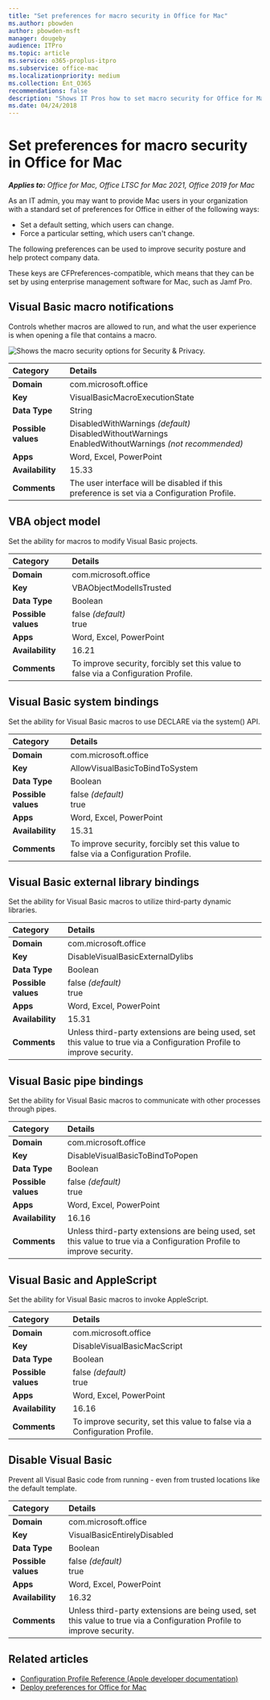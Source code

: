 ```yaml
---
title: "Set preferences for macro security in Office for Mac"
ms.author: pbowden
author: pbowden-msft
manager: dougeby
audience: ITPro
ms.topic: article
ms.service: o365-proplus-itpro
ms.subservice: office-mac
ms.localizationpriority: medium
ms.collection: Ent_O365
recommendations: false
description: "Shows IT Pros how to set macro security for Office for Mac by using preferences"
ms.date: 04/24/2018
---
```


# Set preferences for macro security in Office for Mac

***Applies to:*** *Office for Mac, Office LTSC for Mac 2021, Office 2019 for Mac*

As an IT admin, you may want to provide Mac users in your organization with a standard set of preferences for Office in either of the following ways:

- Set a default setting, which users can change.
- Force a particular setting, which users can't change.

The following preferences can be used to improve security posture and help protect company data.

These keys are CFPreferences-compatible, which means that they can be set by using enterprise management software for Mac, such as Jamf Pro.

## Visual Basic macro notifications
Controls whether macros are allowed to run, and what the user experience is when opening a file that contains a macro. 
  
![Shows the macro security options for Security &amp; Privacy.](../images/48dc9e7f-d4d0-4603-9a50-7112f40805c9.png)
  
|Category|Details|
|:-----|:-----|
|**Domain** <br/> | com.microsoft.office  <br/> |
|**Key** <br/> |VisualBasicMacroExecutionState  <br/> |
|**Data Type** <br/> |String  <br/> |
|**Possible values** <br/> |DisabledWithWarnings  *(default)*  <br/> DisabledWithoutWarnings  <br/> EnabledWithoutWarnings  *(not recommended)*  <br/> |
|**Apps** <br/> |Word, Excel, PowerPoint <br/> |
|**Availability** <br/> |15.33  <br/> |
|**Comments** <br/> |The user interface will be disabled if this preference is set via a Configuration Profile.  <br/> |

## VBA object model
Set the ability for macros to modify Visual Basic projects.

|Category|Details|
|:-----|:-----|
|**Domain** <br/> | com.microsoft.office  <br/> |
|**Key** <br/> |VBAObjectModelIsTrusted  <br/> |
|**Data Type** <br/> |Boolean  <br/> |
|**Possible values** <br/> |false  *(default)*  <br/> true  <br/>|
|**Apps** <br/> |Word, Excel, PowerPoint <br/> |
|**Availability** <br/> |16.21  <br/> |
|**Comments** <br/> |To improve security, forcibly set this value to false via a Configuration Profile.  <br/> |

## Visual Basic system bindings
Set the ability for Visual Basic macros to use DECLARE via the system() API.

|Category|Details|
|:-----|:-----|
|**Domain** <br/> | com.microsoft.office  <br/> |
|**Key** <br/> |AllowVisualBasicToBindToSystem  <br/> |
|**Data Type** <br/> |Boolean  <br/> |
|**Possible values** <br/> |false  *(default)*  <br/> true  <br/>|
|**Apps** <br/> |Word, Excel, PowerPoint <br/> |
|**Availability** <br/> |15.31  <br/> |
|**Comments** <br/> |To improve security, forcibly set this value to false via a Configuration Profile.  <br/> |

## Visual Basic external library bindings
Set the ability for Visual Basic macros to utilize third-party dynamic libraries.

|Category|Details|
|:-----|:-----|
|**Domain** <br/> | com.microsoft.office  <br/> |
|**Key** <br/> |DisableVisualBasicExternalDylibs  <br/> |
|**Data Type** <br/> |Boolean  <br/> |
|**Possible values** <br/> |false  *(default)*  <br/> true  <br/>|
|**Apps** <br/> |Word, Excel, PowerPoint <br/> |
|**Availability** <br/> |15.31  <br/> |
|**Comments** <br/> |Unless third-party extensions are being used, set this value to true via a Configuration Profile to improve security.  <br/> |

## Visual Basic pipe bindings
Set the ability for Visual Basic macros to communicate with other processes through pipes.

|Category|Details|
|:-----|:-----|
|**Domain** <br/> | com.microsoft.office  <br/> |
|**Key** <br/> |DisableVisualBasicToBindToPopen <br/> |
|**Data Type** <br/> |Boolean  <br/> |
|**Possible values** <br/> |false  *(default)*  <br/> true  <br/>|
|**Apps** <br/> |Word, Excel, PowerPoint <br/> |
|**Availability** <br/> |16.16  <br/> |
|**Comments** <br/> |Unless third-party extensions are being used, set this value to true via a Configuration Profile to improve security.  <br/> |

## Visual Basic and AppleScript
Set the ability for Visual Basic macros to invoke AppleScript.

|Category|Details|
|:-----|:-----|
|**Domain** <br/> | com.microsoft.office  <br/> |
|**Key** <br/> |DisableVisualBasicMacScript <br/> |
|**Data Type** <br/> |Boolean  <br/> |
|**Possible values** <br/> |false  *(default)*  <br/> true  <br/>|
|**Apps** <br/> |Word, Excel, PowerPoint <br/> |
|**Availability** <br/> |16.16  <br/> |
|**Comments** <br/> |To improve security, set this value to false via a Configuration Profile.  <br/> |

## Disable Visual Basic
Prevent all Visual Basic code from running - even from trusted locations like the default template.

|Category|Details|
|:-----|:-----|
|**Domain** <br/> | com.microsoft.office  <br/> |
|**Key** <br/> |VisualBasicEntirelyDisabled <br/> |
|**Data Type** <br/> |Boolean  <br/> |
|**Possible values** <br/> |false  *(default)*  <br/> true  <br/>|
|**Apps** <br/> |Word, Excel, PowerPoint <br/> |
|**Availability** <br/> |16.32  <br/> |
|**Comments** <br/> |Unless third-party extensions are being used, set this value to true via a Configuration Profile to improve security.  <br/> |

## Related articles

- [Configuration Profile Reference (Apple developer documentation)](https://developer.apple.com/business/documentation/Configuration-Profile-Reference.pdf)
- [Deploy preferences for Office for Mac](deploy-preferences-for-office-for-mac.md)
